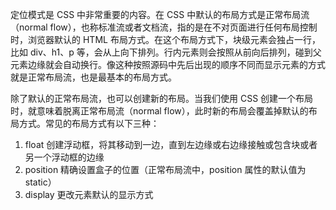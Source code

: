 定位模式是 CSS 中非常重要的内容。在 CSS 中默认的布局方式是正常布局流（normal flow），也称标准流或者文档流，指的是在不对页面进行任何布局控制时，浏览器默认的 HTML 布局方式。在这个布局方式下，块级元素会独占一行，比如 div、h1、p 等，会从上向下排列。行内元素则会按照从前向后排列，碰到父元素边缘就会自动换行。像这种按照源码中先后出现的顺序不同而显示元素的方式就是正常布局流，也是最基本的布局方式。

除了默认的正常布局流，也可以创建新的布局。当我们使用 CSS 创建一个布局时，就意味着脱离正常布局流（normal flow），此时新的布局会覆盖掉默认的布局方式。常见的布局方式有以下三种：

1. float
   创建浮动框，将其移动到一边，直到左边缘或右边缘接触或包含块或者另一个浮动框的边缘
2. position
   精确设置盒子的位置（正常布局流中，position 属性的默认值为 static）
3. display
   更改元素默认的显示方式
